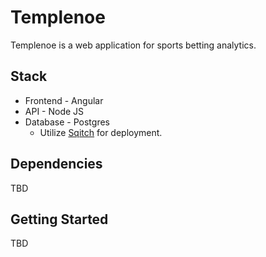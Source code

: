 # Templenoe

Templenoe is a web application for sports betting analytics. 


## Stack
- Frontend - Angular
- API - Node JS
- Database - Postgres
	- Utilize [Sqitch](http://sqitch.org/) for deployment.


## Dependencies
TBD


## Getting Started
TBD